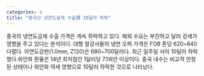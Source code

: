 ```yaml
---
categories: a
title: "중국산 냉연도금재 수출價 10달러 하락"
---
```

중국의 냉연도금재 수출 가격은 계속 하락하고 있다. 해외 수요는 부진하고 달러 강세가 영향을 주고 있다는 분석이다. 대형 철강사들의 냉연 오퍼 가격은 FOB 톤당 620~640다럴다. 아연도강판(1.0mm, Z120)은 680~700달러다. 최근 일주일 사이 10달러 하락했다.위안화 환율은 14년 최저점인 1달러당 7.1위안 이상이다. 중국 내수는 비교적 안정된 상태이나 위안화 약세 영향으로 10달러 하락한 것으로 나타났다.